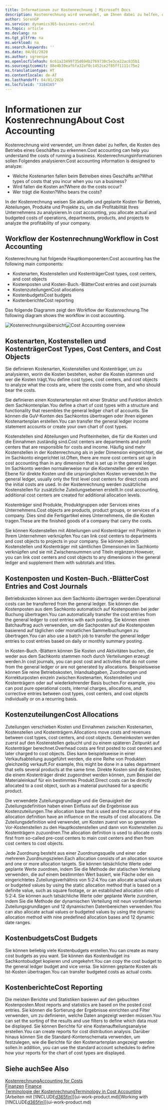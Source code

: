 ```yaml
---
title: Informationen zur Kostenrechnung | Microsoft Docs
description: Kostenrechnung wird verwendet, um Ihnen dabei zu helfen, die Kosten des Betriebs eines Geschäftes zu erkennen.
author: SorenGP
ms.service: dynamics365-business-central
ms.topic: article
ms.devlang: na
ms.tgt_pltfrm: na
ms.workload: na
ms.search.keywords: ''
ms.date: 04/01/2020
ms.author: sgroespe
ms.openlocfilehash: 6c61a23499735d694b2769730c5e3ce22ac835b1
ms.sourcegitcommit: 88e4b30eaf6fa32af0c1452ce2f85ff1111c75e2
ms.translationtype: HT
ms.contentlocale: de-AT
ms.lasthandoff: 04/01/2020
ms.locfileid: "3184165"
---
```

# <a name="about-cost-accounting"></a><span data-ttu-id="1d2bd-103">Informationen zur Kostenrechnung</span><span class="sxs-lookup"><span data-stu-id="1d2bd-103">About Cost Accounting</span></span>
<span data-ttu-id="1d2bd-104">Kostenrechnung wird verwendet, um Ihnen dabei zu helfen, die Kosten des Betriebs eines Geschäftes zu erkennen.</span><span class="sxs-lookup"><span data-stu-id="1d2bd-104">Cost accounting can help you understand the costs of running a business.</span></span> <span data-ttu-id="1d2bd-105">Kostenrechnungsinformationen sollen Folgendes analysieren:</span><span class="sxs-lookup"><span data-stu-id="1d2bd-105">Cost accounting information is designed to analyze:</span></span>  

-   <span data-ttu-id="1d2bd-106">Welche Kostenarten fallen beim Betreiben eines Geschäfts an?</span><span class="sxs-lookup"><span data-stu-id="1d2bd-106">What types of costs that you incur when you run a business?</span></span>  
-   <span data-ttu-id="1d2bd-107">Wird fallen die Kosten an?</span><span class="sxs-lookup"><span data-stu-id="1d2bd-107">Where do the costs occur?</span></span>  
-   <span data-ttu-id="1d2bd-108">Wer trägt die Kosten?</span><span class="sxs-lookup"><span data-stu-id="1d2bd-108">Who bears the costs?</span></span>  

<span data-ttu-id="1d2bd-109">In der Kostenrechnung weisen Sie aktuelle und geplante Kosten für Betrieb, Abteilungen, Produkte und Projekte zu, um die Profitabilität Ihres Unternehmens zu analysieren.</span><span class="sxs-lookup"><span data-stu-id="1d2bd-109">In cost accounting, you allocate actual and budgeted costs of operations, departments, products, and projects to analyze the profitability of your company.</span></span>  

## <a name="workflow-in-cost-accounting"></a><span data-ttu-id="1d2bd-110">Workflow der Kostenrechnung</span><span class="sxs-lookup"><span data-stu-id="1d2bd-110">Workflow in Cost Accounting</span></span>  
<span data-ttu-id="1d2bd-111">Kostenrechnung hat folgende Hauptkomponenten:</span><span class="sxs-lookup"><span data-stu-id="1d2bd-111">Cost accounting has the following main components:</span></span>  

-   <span data-ttu-id="1d2bd-112">Kostenarten, Kostenstellen und Kostenträger</span><span class="sxs-lookup"><span data-stu-id="1d2bd-112">Cost types, cost centers, and cost objects</span></span>  
-   <span data-ttu-id="1d2bd-113">Kostenposten und Kosten-Buch.-Blätter</span><span class="sxs-lookup"><span data-stu-id="1d2bd-113">Cost entries and cost journals</span></span>  
-   <span data-ttu-id="1d2bd-114">Kostenzuteilungen</span><span class="sxs-lookup"><span data-stu-id="1d2bd-114">Cost allocations</span></span>  
-   <span data-ttu-id="1d2bd-115">Kostenbudgets</span><span class="sxs-lookup"><span data-stu-id="1d2bd-115">Cost budgets</span></span>
-   <span data-ttu-id="1d2bd-116">Kostenberichte</span><span class="sxs-lookup"><span data-stu-id="1d2bd-116">Cost reporting</span></span>  

<span data-ttu-id="1d2bd-117">Das folgende Diagramm zeigt den Workflow der Kostenrechnung.</span><span class="sxs-lookup"><span data-stu-id="1d2bd-117">The following diagram shows the workflow in cost accounting.</span></span>  

<span data-ttu-id="1d2bd-118">![Kostenrechnungsübersicht](media/costaccountingoverview.png "CostAccountingOverview")</span><span class="sxs-lookup"><span data-stu-id="1d2bd-118">![Cost Accounting overview](media/costaccountingoverview.png "CostAccountingOverview")</span></span>  

## <a name="cost-types-cost-centers-and-cost-objects"></a><span data-ttu-id="1d2bd-119">Kostenarten, Kostenstellen und Kostenträger</span><span class="sxs-lookup"><span data-stu-id="1d2bd-119">Cost Types, Cost Centers, and Cost Objects</span></span>  
<span data-ttu-id="1d2bd-120">Sie definieren Kostenarten, Kostenstellen und Kostenträger, um zu analysieren, worin die Kosten bestehen, woher die Kosten stammen und wer die Kosten trägt.</span><span class="sxs-lookup"><span data-stu-id="1d2bd-120">You define cost types, cost centers, and cost objects to analyze what the costs are, where the costs come from, and who should bear the costs.</span></span>  

<span data-ttu-id="1d2bd-121">Sie definieren einen Kostenartenplan mit einer Struktur und Funktion ähnlich dem Sachkontenplan.</span><span class="sxs-lookup"><span data-stu-id="1d2bd-121">You define a chart of cost types with a structure and functionality that resembles the general ledger chart of accounts.</span></span> <span data-ttu-id="1d2bd-122">Sie können die GuV-Konten des Sachkontos übertragen oder Ihren eigenen Kostenartenplan erstellen.</span><span class="sxs-lookup"><span data-stu-id="1d2bd-122">You can transfer the general ledger income statement accounts or create your own chart of cost types.</span></span>  

<span data-ttu-id="1d2bd-123">Kostenstellen sind Abteilungen und Profiteinheiten, die für die Kosten und die Einnahmen zuständig sind.</span><span class="sxs-lookup"><span data-stu-id="1d2bd-123">Cost centers are departments and profit centers that are responsible for costs and income.</span></span> <span data-ttu-id="1d2bd-124">Häufig sind mehr Kostenstellen in der Kostenrechnung als in jeder Dimension eingerichtet, die im Sachkonto eingerichtet ist.</span><span class="sxs-lookup"><span data-stu-id="1d2bd-124">Often, there are more cost centers set up in cost accounting than in any dimension that is set up in the general ledger.</span></span> <span data-ttu-id="1d2bd-125">Im Sachkonto werden normalerweise nur die Kostenstellen der ersten Ebene für direkte Kosten und die ursprünglichen Kosten verwendet.</span><span class="sxs-lookup"><span data-stu-id="1d2bd-125">In the general ledger, usually only the first level cost centers for direct costs and the initial costs are used.</span></span> <span data-ttu-id="1d2bd-126">In der Kostenrechnung werden zusätzliche Kostenstellen für zusätzliche Zuteilungsebenen erstellt.</span><span class="sxs-lookup"><span data-stu-id="1d2bd-126">In cost accounting, additional cost centers are created for additional allocation levels.</span></span>  

<span data-ttu-id="1d2bd-127">Kostenträger sind Produkte, Produktgruppen oder Services eines Unternehmens.</span><span class="sxs-lookup"><span data-stu-id="1d2bd-127">Cost objects are products, product groups, or services of a company.</span></span> <span data-ttu-id="1d2bd-128">Dies sind die Fertigartikel eines Unternehmens, die die Kosten tragen.</span><span class="sxs-lookup"><span data-stu-id="1d2bd-128">These are the finished goods of a company that carry the costs.</span></span>  

<span data-ttu-id="1d2bd-129">Sie können Kostenstellen mit Abteilungen und Kostenträger mit Projekten in Ihrem Unternehmen verknüpfen.</span><span class="sxs-lookup"><span data-stu-id="1d2bd-129">You can link cost centers to departments and cost objects to projects in your company.</span></span> <span data-ttu-id="1d2bd-130">Sie können jedoch Kostenstellen und Kostenträger mit sämtlichen Dimensionen im Sachkonto verknüpfen und sie mit Zwischensummen und Titeln ergänzen.</span><span class="sxs-lookup"><span data-stu-id="1d2bd-130">However, you can link cost centers and cost objects to any dimensions in the general ledger and supplement them with subtotals and titles.</span></span>  

## <a name="cost-entries-and-cost-journals"></a><span data-ttu-id="1d2bd-131">Kostenposten und Kosten-Buch.-Blätter</span><span class="sxs-lookup"><span data-stu-id="1d2bd-131">Cost Entries and Cost Journals</span></span>  
<span data-ttu-id="1d2bd-132">Betriebskosten können aus dem Sachkonto übertragen werden.</span><span class="sxs-lookup"><span data-stu-id="1d2bd-132">Operational costs can be transferred from the general ledger.</span></span> <span data-ttu-id="1d2bd-133">Sie können die Kostenposten aus dem Sachkonto automatisch auf Kostenposten bei jeder Buchung übertragen.</span><span class="sxs-lookup"><span data-stu-id="1d2bd-133">You can automatically transfer the cost entries from the general ledger to cost entries with each posting.</span></span> <span data-ttu-id="1d2bd-134">Sie können einen Batchauftrag auch verwenden, um die Sachposten auf die Kostenposten basierend auf täglichen oder monatlichen Sammelbuchungen zu übertragen.</span><span class="sxs-lookup"><span data-stu-id="1d2bd-134">You can also use a batch job to transfer the general ledger entries to cost entries based on daily or monthly summary posting.</span></span>  

<span data-ttu-id="1d2bd-135">In Kosten-Buch.-Blättern können Sie Kosten und Aktivitäten buchen, die weder aus dem Sachkonto stammen noch durch Verteilungen erzeugt werden.</span><span class="sxs-lookup"><span data-stu-id="1d2bd-135">In cost journals, you can post cost and activities that do not come from the general ledger or are not generated by allocations.</span></span> <span data-ttu-id="1d2bd-136">Beispielsweise können Sie reine Betriebskosten, Inlandsabgaben, Zuordnungen und Korrekturposten einzeln zwischen Kostenarten, Kostenstellen und Kostenträgern oder auf wiederkehrender Basis buchen.</span><span class="sxs-lookup"><span data-stu-id="1d2bd-136">For example, you can post pure operational costs, internal charges, allocations, and corrective entries between cost types, cost centers, and cost objects individually or on a recurring basis.</span></span>  

## <a name="cost-allocations"></a><span data-ttu-id="1d2bd-137">Kostenzuteilungen</span><span class="sxs-lookup"><span data-stu-id="1d2bd-137">Cost Allocations</span></span>  
<span data-ttu-id="1d2bd-138">Zuteilungen verschieben Kosten und Einnahmen zwischen Kostenarten, Kostenstellen und Kostenträgern.</span><span class="sxs-lookup"><span data-stu-id="1d2bd-138">Allocations move costs and revenues between cost types, cost centers, and cost objects.</span></span> <span data-ttu-id="1d2bd-139">Gemeinkosten werden zuerst auf den Kostenstellen gebucht und zu einem späteren Zeitpunkt auf Kostenträger berechnet.</span><span class="sxs-lookup"><span data-stu-id="1d2bd-139">Overhead costs are first posted to cost centers and later charged to cost objects.</span></span> <span data-ttu-id="1d2bd-140">Dies kann beispielsweise in einer Verkaufsabteilung ausgeführt werden, die eine Reihe von Produkten gleichzeitig verkauft.</span><span class="sxs-lookup"><span data-stu-id="1d2bd-140">For example, this might be done in a sales department that sells several products at the same time.</span></span> <span data-ttu-id="1d2bd-141">Direkte Kosten sind die Kosten, die einem Kostenträger direkt zugeordnet werden können, zum Beispiel der Materialeinkauf für ein bestimmtes Produkt.</span><span class="sxs-lookup"><span data-stu-id="1d2bd-141">Direct costs can be directly allocated to a cost object, such as a material purchased for a specific product.</span></span>  

<span data-ttu-id="1d2bd-142">Die verwendete Zuteilungsgrundlage und die Genauigkeit der Zuteilungsdefinition haben einen Einfluss auf die Ergebnisse aus Kostenzuteilungen.</span><span class="sxs-lookup"><span data-stu-id="1d2bd-142">The allocation base that is used and the accuracy of the allocation definition have an influence on the results of cost allocations.</span></span> <span data-ttu-id="1d2bd-143">Die Zuteilungsdefinition wird verwendet, um Kosten zuerst von so genannten Vor-Kostenstellen zu den Hauptkostenstellen und dann von Kostenstellen zu Kostenträgern zuzuordnen.</span><span class="sxs-lookup"><span data-stu-id="1d2bd-143">The allocation definition is used to allocate costs first from so-called pre-cost centers to main cost centers and then from cost centers to cost objects.</span></span>  

<span data-ttu-id="1d2bd-144">Jede Zuordnung besteht aus einer Zuordnungsquelle und einer oder mehreren Zuordnungszielen.</span><span class="sxs-lookup"><span data-stu-id="1d2bd-144">Each allocation consists of an allocation source and one or more allocation targets.</span></span> <span data-ttu-id="1d2bd-145">Sie können tatsächliche Werte oder geplante Werte zuordnen, indem Sie die Methode der statischen Verteilung verwenden, die auf einem bestimmten Wert basiert, wie Fläche oder ein eingerichtetes Zuteilungsverhältnis von 5:2:4.</span><span class="sxs-lookup"><span data-stu-id="1d2bd-145">You can allocate actual values or budgeted values by using the static allocation method that is based on a definite value, such as square footage, or an established allocation ratio of 5:2:4.</span></span> <span data-ttu-id="1d2bd-146">Sie können auch tatsächliche Werte oder geplante Werte zuordnen, indem Sie die Methode der dynamischen Verteilung mit neun vordefinierten Zuteilungsgrundlagen und 12 dynamischen Datenbereichen verwenden.</span><span class="sxs-lookup"><span data-stu-id="1d2bd-146">You can also allocate actual values or budgeted values by using the dynamic allocation method with nine predefined allocation bases and 12 dynamic date ranges.</span></span>  

## <a name="cost-budgets"></a><span data-ttu-id="1d2bd-147">Kostenbudgets</span><span class="sxs-lookup"><span data-stu-id="1d2bd-147">Cost Budgets</span></span>  
<span data-ttu-id="1d2bd-148">Sie können beliebig viele Kostenbudgets erstellen.</span><span class="sxs-lookup"><span data-stu-id="1d2bd-148">You can create as many cost budgets as you want.</span></span> <span data-ttu-id="1d2bd-149">Sie können das Kostenbudget ins Sachkontobudget kopieren und umgekehrt.</span><span class="sxs-lookup"><span data-stu-id="1d2bd-149">You can copy the cost budget to the general ledger budget and vice versa.</span></span> <span data-ttu-id="1d2bd-150">Sie können geplante Kosten als Ist-Kosten übertragen.</span><span class="sxs-lookup"><span data-stu-id="1d2bd-150">You can transfer budgeted costs as actual costs.</span></span>  

## <a name="cost-reporting"></a><span data-ttu-id="1d2bd-151">Kostenberichte</span><span class="sxs-lookup"><span data-stu-id="1d2bd-151">Cost Reporting</span></span>  
<span data-ttu-id="1d2bd-152">Die meisten Berichte und Statistiken basieren auf den gebuchten Kostenposten.</span><span class="sxs-lookup"><span data-stu-id="1d2bd-152">Most reports and statistics are based on the posted cost entries.</span></span> <span data-ttu-id="1d2bd-153">Sie können die Sortierung der Ergebnisse einrichten und Filter verwenden, um zu definieren, welche Daten angezeigt werden müssen.</span><span class="sxs-lookup"><span data-stu-id="1d2bd-153">You can set the sorting of the results and use filters to define which data must be displayed.</span></span> <span data-ttu-id="1d2bd-154">Sie können Berichte für eine Kostenaufteilungsanalyse erstellen.</span><span class="sxs-lookup"><span data-stu-id="1d2bd-154">You can create reports for cost distribution analysis.</span></span> <span data-ttu-id="1d2bd-155">Darüber hinaus können Sie die Standard-Kontenschemata verwenden, um festzulegen, wie die Berichte für den Kostenartenplan angezeigt werden sollen.</span><span class="sxs-lookup"><span data-stu-id="1d2bd-155">In addition, you can use the standard account schedules to define how your reports for the chart of cost types are displayed.</span></span>  

## <a name="see-also"></a><span data-ttu-id="1d2bd-156">Siehe auch</span><span class="sxs-lookup"><span data-stu-id="1d2bd-156">See Also</span></span>  
 [<span data-ttu-id="1d2bd-157">Kostenrechnung</span><span class="sxs-lookup"><span data-stu-id="1d2bd-157">Accounting for Costs</span></span>](finance-manage-cost-accounting.md)  
 <span data-ttu-id="1d2bd-158">[Finanzen](finance.md) </span><span class="sxs-lookup"><span data-stu-id="1d2bd-158">[Finance](finance.md) </span></span>  
 [<span data-ttu-id="1d2bd-159">Terminologie der Kostenrechnung</span><span class="sxs-lookup"><span data-stu-id="1d2bd-159">Terminology in Cost Accounting</span></span>](finance-terminology-in-cost-accounting.md)  
 <span data-ttu-id="1d2bd-160">[Arbeiten mit [!INCLUDE[d365fin](includes/d365fin_md.md)]](ui-work-product.md)</span><span class="sxs-lookup"><span data-stu-id="1d2bd-160">[Working with [!INCLUDE[d365fin](includes/d365fin_md.md)]](ui-work-product.md)</span></span>
